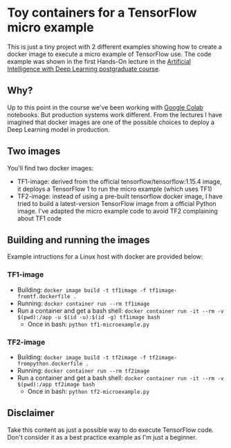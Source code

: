 # Toy containers for a TensorFlow micro example

This is just a tiny project with 2 different examples showing how to create a docker image to execute a micro example of TensorFlow use. The code example was shown in the first Hands-On lecture in the [Artificial Intelligence with Deep Learning postgraduate course](https://www.talent.upc.edu/cat/estudis/formacio/curs/305502/postgrau-artificial-intelligence-deep-learning/).

## Why?
Up to this point in the course we've been working with [Google Colab](https://colab.research.google.com) notebooks. But production systems work different. From the lectures I have imagined that docker images are one of the possible choices to deploy a Deep Learning model in production.

## Two images
You'll find two docker images:
* TF1-image: derived from the official tensorflow/tensorflow:1.15.4 image, it deploys a TensorFlow 1 to run the micro example (which uses TF1)
* TF2-image: instead of using a pre-built tensorflow docker image, I have tried to build a latest-version TensorFlow image from a official Python image. I've adapted the micro example code to avoid TF2 complaining about TF1 code

## Building and running the images
Example intructions for a Linux host with docker are provided below:

### TF1-image
* Building: `docker image build -t tf1image -f tf1image-fromtf.dockerfile .`
* Running: `docker container run --rm tf1image`
* Run a container and get a bash shell: `docker container run -it --rm -v $(pwd):/app -u $(id -u):$(id -g) tf1image bash`
  * Once in bash: `python tf1-microexample.py`

### TF2-image
* Building: `docker image build -t tf2image -f tf2image-frompython.dockerfile .`
* Running: `docker container run --rm tf2image`
* Run a container and get a bash shell: `docker container run -it --rm -v $(pwd):/app tf2image bash`
  * Once in bash: `python tf2-microexample.py`

## Disclaimer
Take this content as just a possible way to do execute TensorFlow code. Don't consider it as a best practice example as I'm just a beginner.
